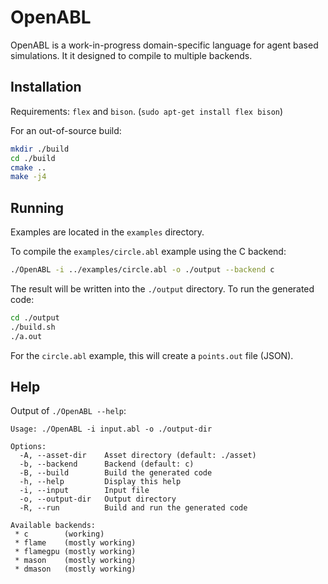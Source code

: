 # OpenABL

OpenABL is a work-in-progress domain-specific language for agent based simulations. It it designed to compile to multiple backends.

## Installation

Requirements: `flex` and `bison`. (`sudo apt-get install flex bison`)

For an out-of-source build:

```sh
mkdir ./build
cd ./build
cmake ..
make -j4
```

## Running

Examples are located in the `examples` directory.

To compile the `examples/circle.abl` example using the C backend:

```sh
./OpenABL -i ../examples/circle.abl -o ./output --backend c
```

The result will be written into the `./output` directory. To run the generated code:

```sh
cd ./output
./build.sh
./a.out
```

For the `circle.abl` example, this will create a `points.out` file (JSON).

## Help

Output of `./OpenABL --help`:

```
Usage: ./OpenABL -i input.abl -o ./output-dir

Options:
  -A, --asset-dir    Asset directory (default: ./asset)
  -b, --backend      Backend (default: c)
  -B, --build        Build the generated code
  -h, --help         Display this help
  -i, --input        Input file
  -o, --output-dir   Output directory
  -R, --run          Build and run the generated code

Available backends:
 * c        (working)
 * flame    (mostly working)
 * flamegpu (mostly working)
 * mason    (mostly working)
 * dmason   (mostly working)
```
